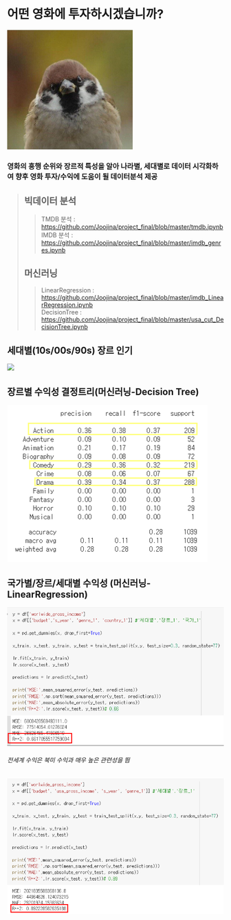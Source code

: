 # 어떤 영화에 투자하시겠습니까?

<img width="" height="" src='https://github.com/Joojina/Joojina/blob/master/_20200318_120525.png'></img>


### 영화의 흥행 순위와 장르적 특성을 알아 나라별, 세대별로 데이터 시각화하여 향후 영화 투자/수익에 도움이 될 데이터분석 제공 
> ## 빅데이터 분석<br/>
>> TMDB 분석 : https://github.com/Joojina/project_final/blob/master/tmdb.ipynb<br/>
>> IMDB 분석 : https://github.com/Joojina/project_final/blob/master/imdb_genres.ipynb<br/>
> ## 머신러닝<br/>
>> LinearRegression : https://github.com/Joojina/project_final/blob/master/imdb_LinearRegression.ipynb<br/>
>> DecisionTree : https://github.com/Joojina/project_final/blob/master/usa_cut_DecisionTree.ipynb

## 세대별(10s/00s/90s) 장르 인기
<img width="" height="" src='https://github.com/Joojina/test_Django/blob/master/hello/g_s.jpg'></img>


## 장르별 수익성 결정트리(머신러닝-Decision Tree)
<img width="" height="" src='https://github.com/Joojina/Joojina/blob/master/genre_dt.png'></img>


## 국가별/장르/세대별 수익성 (머신러닝-LinearRegression)
<img width="" height="" src='https://github.com/Joojina/Joojina/blob/master/lr_ww.png'></img>

###### 전세계 수익은 북미 수익과 매우 높은 관련성을 띔
<img width="" height="" src='https://github.com/Joojina/Joojina/blob/master/lr_usa_gr.png'></img>

## 




